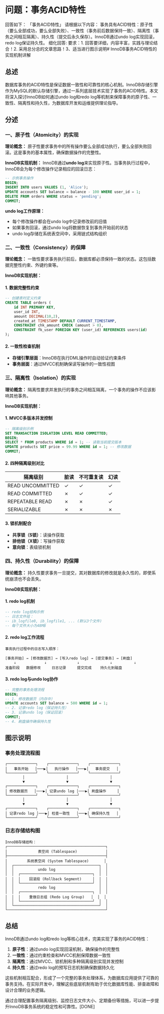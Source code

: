 # 问题：事务ACID特性
回答如下：
「事务ACID特性」 请根据以下内容：
事务具有ACID特性：原子性（要么全部成功，要么全部失败）、一致性（事务前后数据保持一致）、隔离性（事务之间相互隔离）、持久性（提交后永久保存）。InnoDB通过undo log实现回滚，redo log保证持久性。
 细化回答: 
 要求：1. 回答要详细，内容丰富，实践与理论结合！2. 采用总分总的文章思路！3、适当进行图示说明# InnoDB事务ACID特性的实现机制详解

## 总述

数据库事务的ACID特性是保证数据一致性和可靠性的核心机制。InnoDB存储引擎作为MySQL的默认存储引擎，通过一系列底层技术实现了事务的ACID特性。本文将深入探讨InnoDB如何通过undo log和redo log等机制来保障事务的原子性、一致性、隔离性和持久性，为数据库开发和运维提供理论指导。

## 分述

### 一、原子性（Atomicity）的实现

**理论概念：**
原子性要求事务中的所有操作要么全部成功执行，要么全部失败回滚。这是事务的基本属性，确保数据操作的完整性。

**InnoDB实现机制：**
InnoDB通过**undo log**来实现原子性。当事务执行过程中，InnoDB会为每个修改操作记录相应的回滚日志：

```sql
-- 示例事务操作
BEGIN;
INSERT INTO users VALUES (1, 'Alice');
UPDATE accounts SET balance = balance - 100 WHERE user_id = 1;
DELETE FROM orders WHERE status = 'pending';
COMMIT;
```

**undo log工作原理：**
- 每个修改操作都会在undo log中记录修改前的旧值
- 如果事务回滚，通过undo log将数据恢复到事务开始前的状态
- undo log存储在系统表空间中，采用链式结构组织

### 二、一致性（Consistency）的保障

**理论概念：**
一致性要求事务执行前后，数据库都必须保持一致的状态。这包括数据完整性约束、外键约束等。

**InnoDB实现机制：**

#### 1. 数据完整性约束
```sql
-- 创建表时定义约束
CREATE TABLE orders (
    id INT PRIMARY KEY,
    user_id INT,
    amount DECIMAL(10,2),
    created_at TIMESTAMP DEFAULT CURRENT_TIMESTAMP,
    CONSTRAINT chk_amount CHECK (amount > 0),
    CONSTRAINT fk_user FOREIGN KEY (user_id) REFERENCES users(id)
);
```

#### 2. 一致性检查机制
- **存储引擎层面**：InnoDB在执行DML操作时自动验证约束条件
- **事务层面**：通过MVCC机制确保读写操作的一致性视图

### 三、隔离性（Isolation）的实现

**理论概念：**
隔离性要求并发执行的事务之间相互隔离，一个事务的操作不应该影响其他事务。

**InnoDB实现机制：**

#### 1. MVCC多版本并发控制
```sql
-- 隔离级别示例
SET TRANSACTION ISOLATION LEVEL READ COMMITTED;
BEGIN;
SELECT * FROM products WHERE id = 1; -- 读取当前提交版本
UPDATE products SET price = 99.99 WHERE id = 1; -- 修改数据
COMMIT;
```

#### 2. 四种隔离级别对比
| 隔离级别 | 脏读 | 不可重复读 | 幻读 |
|---------|------|-----------|------|
| READ UNCOMMITTED | ✓ | ✓ | ✓ |
| READ COMMITTED | ✗ | ✓ | ✓ |
| REPEATABLE READ | ✗ | ✗ | ✓ |
| SERIALIZABLE | ✗ | ✗ | ✗ |

#### 3. 锁机制配合
- **共享锁（S锁）**：读操作获取
- **排他锁（X锁）**：写操作获取
- **意向锁**：表级锁机制

### 四、持久性（Durability）的保障

**理论概念：**
持久性要求事务一旦提交，其对数据库的修改就是永久性的，即使系统崩溃也不会丢失。

**InnoDB实现机制：**

#### 1. redo log机制
```sql
-- redo log结构示例
-- 日志文件组：
-- ib_logfile0, ib_logfile1, ... (默认3个文件)
-- 每个文件大小为48MB
```

#### 2. redo log工作流程
```
事务执行过程中的日志写入顺序：

[事务开始] → [修改数据页] → [写入redo log] → [提交事务] → [刷盘]
    ↓             ↓              ↓              ↓          ↓
准备阶段   数据修改     日志记录     提交完成    持久化到磁盘
```

#### 3. redo log与undo log协作
```sql
-- 完整的事务处理流程
BEGIN;
-- 1. 修改数据页（内存中）
UPDATE accounts SET balance = 500 WHERE id = 1;
-- 2. 记录redo log（保证持久性）
-- 3. 记录undo log（保证回滚）
COMMIT;
-- 4. 刷盘操作确保持久性
```

## 图示说明

### 事务处理流程图

```
┌─────────────┐    ┌─────────────┐    ┌─────────────┐
│   事务开始   │───▶│   执行操作   │───▶│   事务提交   │
└─────────────┘    └─────────────┘    └─────────────┘
        │                   │                   │
        ▼                   ▼                   ▼
┌─────────────┐    ┌─────────────┐    ┌─────────────┐
│ 修改数据页   │───▶│ 记录undo log │───▶│ 刷盘操作     │
└─────────────┘    └─────────────┘    └─────────────┘
        │                   │                   │
        ▼                   ▼                   ▼
┌─────────────┐    ┌─────────────┐    ┌─────────────┐
│ 记录redo log │───▶│ 检查一致性   │───▶│ 确保持久性   │
└─────────────┘    └─────────────┘    └─────────────┘
```

### 日志存储结构图

```
InnoDB存储结构：
┌─────────────────────────────────────────────┐
│              表空间 (Tablespace)             │
├─────────────────────────────────────────────┤
│         系统表空间 (System Tablespace)       │
│  ┌───────────────────────────────────────┐  │
│  │           undo log                    │  │
│  │  ┌─────────────────────────────────┐  │  │
│  │  │    回滚段 (Rollback Segment)     │  │  │
│  │  └─────────────────────────────────┘  │  │
│  │           redo log                    │  │
│  │  ┌─────────────────────────────────┐  │  │
│  │  │    重做日志组 (Redo Log Group)   │  │  │
│  │  └─────────────────────────────────┘  │  │
│  └───────────────────────────────────────┘  │
└─────────────────────────────────────────────┘
```

## 总结

InnoDB通过undo log和redo log等核心技术，完美实现了事务的ACID特性：

1. **原子性**：通过undo log实现回滚机制，确保操作的完整性
2. **一致性**：通过约束检查和MVCC机制保障数据一致性
3. **隔离性**：通过MVCC、锁机制和多种隔离级别实现并发控制
4. **持久性**：通过redo log的预写日志机制确保数据持久化

这些机制相互配合，形成了一个完整的事务处理体系，为数据库应用提供了可靠的事务支持。在实际开发中，理解这些底层机制有助于优化数据库性能、排查故障和设计合理的业务逻辑。

通过合理配置事务隔离级别、监控日志文件大小、定期备份等措施，可以进一步提升InnoDB事务系统的稳定性和可靠性。[DONE]